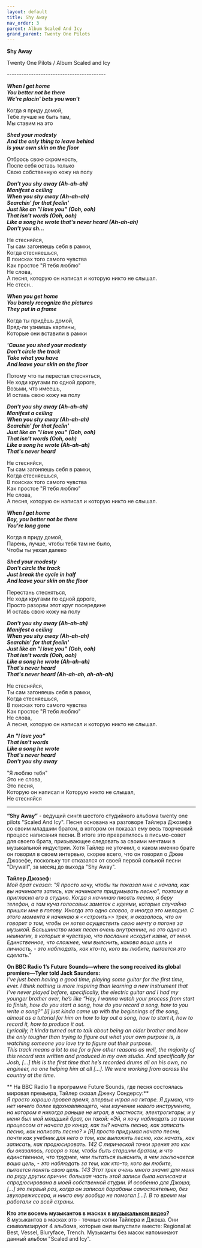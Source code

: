 ```yaml
---  
layout: default  
title: Shy Away  
nav_order: 3  
parent: Album Scaled And Icy  
grand_parent: Twenty One Pilots  
---  
```


**Shy Away**
<p>     
Twenty One Pilots / Album Scaled and Icy
</p>  
-----------------------------------------

**_When I get home  
You better not be there        
We're placin' bets you won't_**  

Когда я приду домой,  
Тебе лучше не быть там,  
Мы ставим на это  

**_Shed your modesty  
And the only thing to leave behind  
Is your own skin on the floor_**  

Отбрось свою скромность,  
После себя оставь только  
Свою собственную кожу на полу  

**_Don't you shy away (Ah-ah-ah)  
Manifest a ceiling  
When you shy away (Ah-ah-ah)  
Searchin' for that feelin'  
Just like an "I love you" (Ooh, ooh)  
That isn't words (Ooh, ooh)  
Like a song he wrote that's never heard (Ah-ah-ah)  
Don't you sh..._**  

Не стесняйся,  
Ты сам загоняешь себя в рамки,  
Когда стесняешься,  
В поисках того  самого чувства  
Как простое "Я тебя люблю"  
Не слова,  
А песня, которую он написал и которую никто не слышал.  
Не стесн..  

**_When you get home  
You barely recognize the pictures  
They put in a frame_**  

Когда ты придёшь домой,  
Вряд-ли узнаешь картины,  
Которые они вставили в рамки  

**_'Cause you shed your modеsty  
Don't circle the track  
Take what you havе  
And leave your skin on the floor_**  

Потому что ты перестал стесняться,  
Не ходи кругами по одной дороге,  
Возьми, что имеешь,  
И оставь свою кожу на полу  

**_Don't you shy away (Ah-ah-ah)  
Manifest a ceiling  
When you shy away (Ah-ah-ah)  
Searchin' for that feelin'  
Just like an "I love you" (Ooh, ooh)  
That isn't words (Ooh, ooh)  
Like a song he wrote (Ah-ah-ah)  
That's never heard_**  

Не стесняйся,  
Ты сам загоняешь себя в рамки,  
Когда стесняешься,  
В поисках того  самого чувства  
Как простое "Я тебя люблю"  
Не слова,  
А песня, которую он написал и которую никто не слышал.  

**_When I get home  
Boy, you better not be there  
You're long gone_**  

Когда я приду домой,  
Парень, лучше, чтобы тебя там не было,  
Чтобы ты уехал далеко  

**_Shed your modesty  
Don't circle the track  
Just break the cycle in half  
And leave your skin on the floor_**  

Перестань стесняться,  
Не ходи кругами по одной дороге,  
Просто разорви этот круг посередине  
И оставь свою кожу на полу

**_Don't you shy away (Ah-ah-ah)  
Manifest a ceiling  
When you shy away (Ah-ah-ah)  
Searchin' for that feelin'  
Just like an "I love you" (Ooh, ooh)  
That isn't words (Ooh, ooh)  
Like a song he wrote (Ah-ah-ah)  
That's never heard  
That's never heard (Ah-ah-ah, ah-ah-ah)_**  

Не стесняйся,  
Ты сам загоняешь себя в рамки,  
Когда стесняешься,  
В поисках того  самого чувства  
Как простое "Я тебя люблю"  
Не слова,  
А песня, которую он написал и которую никто не слышал.  

**_An "I love you"  
That isn't words  
Like a song he wrote  
That's never heard  
Don't you shy away_**  

"Я люблю тебя"  
Это не слова,  
Это песня,  
Которую он написал и
Которую никто не слышал,  
Не стесняйся  

- - -

**“Shy Away”** - ведущий сингл шестого студийного альбома twenty one pilots "Scaled And Icy". Песня основана на разговоре Тайлера Джозефа со своим младшим братом, в котором он показал ему весь творческий процесс написания песни. В итоге это превратилось в письмо-совет для своего брата, призывающее следовать за своими мечтами в музыкальной индустрии. Хотя Тайлер не уточнил, о каком именно брате он говорил в своем интервью, скорее всего, что он говорил о Джее Джозефе, поскольку тот отказался от своей первой сольной песни "Drywall", за месяц до выхода "Shy Away".  

**Тайлер Джозеф:**  
_Мой брат сказал: "Я просто хочу, чтобы ты показал мне с начала, как вы начинаете запись, как начинаете придумывать песню", поэтому я пригласил его в студию. Когда я начинаю писать песню, я беру телефон, а там куча голосовых заметок с идеями, которые случайно пришли мне в голову. Иногда это одно словао, а иногда это мелодия. С этого момента я начинаю  я <<строить>> трек, и оказалось, что он говорит о том, чтобы он хотел осуществить свою мечту о погоне за музыкой. Большинство моих песен очень внутренние, но это одна из немногих, в которых я чувствую, что послание исходит извне, от меня. Единственное, что сложнее, чем выяснить, какова ваша цель и личность, - это наблюдать, как кто-то, кого вы любите, пытается это сделать."_

**On BBC Radio 1’s Future Sounds—where the song received its global premiere—Tyler told Jack Saunders:**  
_I’ve just been having a good time, playing some guitar for the first time, ever. I think nothing is more inspiring than learning a new instrument that I’ve never played before, specifically, the electric guitar and I had my younger brother over, he’s like “Hey, I wanna watch your process from start to finish, how do you start a song, how do you record a song, how to you write a song?” [I] just kinda came up with the beginnings of the song, almost as a tutorial for him on how to lay out a song, how to start it, how to record it, how to produce it out.  
Lyrically, it kinda turned out to talk about being an older brother and how the only tougher than trying to figure out what your own purpose is, is watching someone you love try to figure out their purpose.  
This track means a lot to me for a few other reasons as well, the majority of this record was written and produced in my own studio. And specifically for Josh, […] this is the first time that he’s recorded drums all on his own, no engineer, no one helping him at all […]. We were working from across the country at the time._

** На BBC Radio 1 в программе Future Sounds, где песня состоялась мировая премьера, Тайлер сказал Джеку Сондерсу:**  
_Я просто хорошо провел время, впервые играя на гитаре. Я думаю, что нет ничего более вдохновляющего, чем изучение нового инструмента, на котором я никогда раньше не играл, в частности, электрогитары, и у меня был мой младший брат, он такой: «Эй, я хочу наблюдать за твоим процессом от начала до конца, как ты? начать песню, как записать песню, как написать песню? » [Я] просто придумал начало песни, почти как учебник для него о том, как выложить песню, как начать, как записать, как продюсировать. 142 С лирической точки зрения это как бы оказалось, говоря о том, чтобы быть старшим братом, и что единственное, что труднее, чем пытаться выяснить, в чем заключается ваша цель, - это наблюдать за тем, как кто-то, кого вы любите, пытается понять свою цель. 143 Этот трек очень много значит для меня по ряду других причин: большая часть этой записи была написана и спродюсирована в моей собственной студии. И особенно для Джоша, […] это первый раз, когда он записал барабаны самостоятельно, без звукорежиссера, и никто ему вообще не помогал […]. В то время мы работали со всей страны._

**Кто эти восемь музыкантов в масках в [музыкальном видео](https://www.youtube.com/watch?v=3sO-Y1Zbft4)?**  
8 музыкантов в масках это - точные копии Тайлера и Джоша. Они символизируют 4 альбома, которые они выпустили вместе: Regional at Best, Vessel, Bluryface, Trench. Музыканты без масок напоминают данный альбом "Scaled and Icy".
